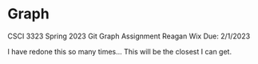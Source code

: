 # Graph
CSCI 3323 Spring 2023
Git Graph Assignment
Reagan Wix 
Due: 2/1/2023

I have redone this so many times...
This will be the closest I can get.